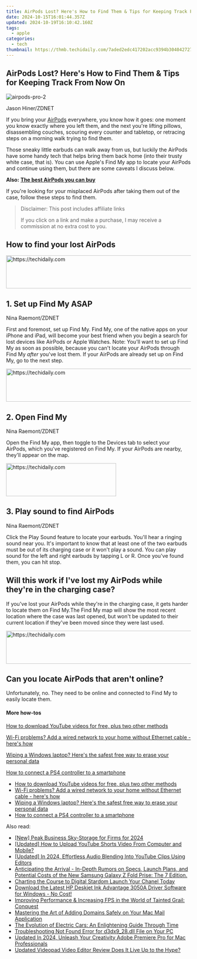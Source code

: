 ```yaml
---
title: AirPods Lost? Here's How to Find Them & Tips for Keeping Track From Now On
date: 2024-10-15T16:01:44.357Z
updated: 2024-10-19T16:10:42.160Z
tags:
  - apple
categories:
  - tech
thumbnail: https://thmb.techidaily.com/7aded2edc417202acc9394b304042727d6eb0d2ac27c609d7377dead2e886b5a.jpg
---
```


## AirPods Lost? Here's How to Find Them & Tips for Keeping Track From Now On

![airpods-pro-2](https://www.zdnet.com/a/img/resize/be06fe5d29bcef25b75d1d6a7b8023caea1e1d39/2023/09/10/f87eda0e-6717-4b19-8829-170e2c098428/airpods-pro-2.jpg?auto=webp&width=1280)

Jason Hiner/ZDNET

If you bring your [AirPods](https://www.zdnet.com/article/best-airpods/) everywhere, you know how it goes: one moment you know exactly where you left them, and the next you're lifting pillows, disassembling couches, scouring every counter and tabletop, or retracing steps on a morning walk trying to find them. 

Those sneaky little earbuds can walk away from us, but luckily the AirPods have some handy tech that helps bring them back home (into their trusty white case, that is). You can use Apple's Find My app to locate your AirPods and continue using them, but there are some caveats I discuss below. 

**Also:** [**The best AirPods you can buy**](https://www.zdnet.com/article/best-airpods/)

 If you're looking for your misplaced AirPods after taking them out of the case, follow these steps to find them. 

>  Disclaimer: This post includes affiliate links
>
>  If you click on a link and make a purchase, I may receive a commission at no extra cost to you.
>

## How to find your lost AirPods

<!-- affiliate ads begin -->
<a href="https://appsumo.8odi.net/c/5597632/2151890/7443" target="_top" id="2151890">
  <img src="//a.impactradius-go.com/display-ad/7443-2151890" border="0" alt="https://techidaily.com" width="728" height="90"/>
</a>
<img height="0" width="0" src="https://appsumo.8odi.net/i/5597632/2151890/7443" style="position:absolute;visibility:hidden;" border="0" />
<!-- affiliate ads end -->

## 1\. Set up Find My ASAP

Nina Raemont/ZDNET

First and foremost, set up Find My. Find My, one of the native apps on your iPhone and iPad, will become your best friend when you begin a search for lost devices like AirPods or Apple Watches. Note: You'll want to set up Find My as soon as possible, because you can't locate your AirPods through Find My _after_ you've lost them. If your AirPods are already set up on Find My, go to the next step. 

<!-- affiliate ads begin -->
<a href="https://aligracehair.sjv.io/c/5597632/1934188/19272" target="_top" id="1934188">
  <img src="//a.impactradius-go.com/display-ad/19272-1934188" border="0" alt="https://techidaily.com" width="728" height="90"/>
</a>
<img height="0" width="0" src="https://aligracehair.sjv.io/i/5597632/1934188/19272" style="position:absolute;visibility:hidden;" border="0" />
<!-- affiliate ads end -->

## 2\. Open Find My

Nina Raemont/ZDNET

Open the Find My app, then toggle to the Devices tab to select your AirPods, which you've registered on Find My. If your AirPods are nearby, they'll appear on the map. 

<!-- affiliate ads begin -->
<a href="https://aligracehair.sjv.io/c/5597632/1938677/19272" target="_top" id="1938677">
  <img src="//a.impactradius-go.com/display-ad/19272-1938677" border="0" alt="https://techidaily.com" width="300" height="90"/>
</a>
<img height="0" width="0" src="https://aligracehair.sjv.io/i/5597632/1938677/19272" style="position:absolute;visibility:hidden;" border="0" />
<!-- affiliate ads end -->

## 3\. Play sound to find AirPods

Nina Raemont/ZDNET

Click the Play Sound feature to locate your earbuds. You'll hear a ringing sound near you. It's important to know that at least one of the two earbuds must be out of its charging case or it won't play a sound. You can play sound for the left and right earbuds by tapping L or R. Once you've found them, you can hit stop. 

## Will this work if I've lost my AirPods while they're in the charging case?

If you've lost your AirPods while they're in the charging case, it gets harder to locate them on Find My.The Find My map will show the most recent location where the case was last opened, but won't be updated to their current location if they've been moved since they were last used.

<!-- affiliate ads begin -->
<a href="https://wigfever.sjv.io/c/5597632/2014851/22899" target="_top" id="2014851">
  <img src="//a.impactradius-go.com/display-ad/22899-2014851" border="0" alt="https://techidaily.com" width="728" height="90"/>
</a>
<img height="0" width="0" src="https://wigfever.sjv.io/i/5597632/2014851/22899" style="position:absolute;visibility:hidden;" border="0" />
<!-- affiliate ads end -->

## Can you locate AirPods that aren't online?

Unfortunately, no. They need to be online and connected to Find My to easily locate them. 

#### More how-tos

[How to download YouTube videos for free, plus two other methods](https://www.zdnet.com/article/how-to-download-youtube-videos-for-free-plus-two-other-methods/ "How to download YouTube videos for free, plus two other methods")

[Wi-Fi problems? Add a wired network to your home without Ethernet cable - here's how](https://www.zdnet.com/article/ditch-the-wi-fi-how-to-add-a-wired-network-to-your-home-without-ethernet-cable/ "Wi-Fi problems? Add a wired network to your home without Ethernet cable - here's how")

[Wiping a Windows laptop? Here's the safest free way to erase your personal data](https://www.zdnet.com/article/wiping-a-windows-laptop-heres-the-safest-free-way-to-erase-your-personal-data/ "Wiping a Windows laptop? Here's the safest free way to erase your personal data")

[How to connect a PS4 controller to a smartphone](https://www.zdnet.com/article/how-to-connect-a-ps4-controller-to-a-smartphone/ "How to connect a PS4 controller to a smartphone")

* [How to download YouTube videos for free, plus two other methods](https://www.zdnet.com/article/how-to-download-youtube-videos-for-free-plus-two-other-methods/ "How to download YouTube videos for free, plus two other methods")
* [Wi-Fi problems? Add a wired network to your home without Ethernet cable - here's how](https://www.zdnet.com/article/ditch-the-wi-fi-how-to-add-a-wired-network-to-your-home-without-ethernet-cable/ "Wi-Fi problems? Add a wired network to your home without Ethernet cable - here's how")
* [Wiping a Windows laptop? Here's the safest free way to erase your personal data](https://www.zdnet.com/article/wiping-a-windows-laptop-heres-the-safest-free-way-to-erase-your-personal-data/ "Wiping a Windows laptop? Here's the safest free way to erase your personal data")
* [How to connect a PS4 controller to a smartphone](https://www.zdnet.com/article/how-to-connect-a-ps4-controller-to-a-smartphone/ "How to connect a PS4 controller to a smartphone")

<ins class="adsbygoogle"
     style="display:block"
     data-ad-format="autorelaxed"
     data-ad-client="ca-pub-7571918770474297"
     data-ad-slot="1223367746"></ins>

<ins class="adsbygoogle"
     style="display:block"
     data-ad-client="ca-pub-7571918770474297"
     data-ad-slot="8358498916"
     data-ad-format="auto"
     data-full-width-responsive="true"></ins>

<span class="atpl-alsoreadstyle">Also read:</span>
<div><ul>
<li><a href="https://fox-blue.techidaily.com/new-peak-business-sky-storage-for-firms-for-2024/"><u>[New] Peak Business Sky-Storage for Firms for 2024</u></a></li>
<li><a href="https://youtube-data.techidaily.com/ed-how-to-upload-youtube-shorts-video-from-computer-and-mobile/"><u>[Updated] How to Upload YouTube Shorts Video From Computer and Mobile?</u></a></li>
<li><a href="https://facebook-record-videos.techidaily.com/updated-in-2024-effortless-audio-blending-into-youtube-clips-using-editors/"><u>[Updated] In 2024, Effortless Audio Blending Into YouTube Clips Using Editors</u></a></li>
<li><a href="https://technical-tips.techidaily.com/anticipating-the-arrival-in-depth-rumors-on-specs-launch-plans-and-potential-costs-of-the-new-samsung-galaxy-z-fold-prise-the-7-edition/"><u>Anticipating the Arrival - In-Depth Rumors on Specs, Launch Plans, and Potential Costs of the New Samsung Galaxy Z Fold Prise: The 7 Edition.</u></a></li>
<li><a href="https://youtube-videos.techidaily.com/charting-the-course-to-digital-stardom-launch-your-chanel-today/"><u>Charting the Course to Digital Stardom Launch Your Chanel Today</u></a></li>
<li><a href="https://hardware-updates.techidaily.com/download-the-latest-hp-deskjet-ink-advantage-3050a-driver-software-for-windows-no-cost/"><u>Download the Latest HP Deskjet Ink Advantage 3050A Driver Software for Windows - No Cost!</u></a></li>
<li><a href="https://program-issues.techidaily.com/improving-performance-and-increasing-fps-in-the-world-of-tainted-grail-conquest/"><u>Improving Performance & Increasing FPS in the World of Tainted Grail: Conquest</u></a></li>
<li><a href="https://technical-tips.techidaily.com/mastering-the-art-of-adding-domains-safely-on-your-mac-mail-application/"><u>Mastering the Art of Adding Domains Safely on Your Mac Mail Application</u></a></li>
<li><a href="https://technical-tips.techidaily.com/the-evolution-of-electric-cars-an-enlightening-guide-through-time/"><u>The Evolution of Electric Cars: An Enlightening Guide Through Time</u></a></li>
<li><a href="https://technical-tips.techidaily.com/troubleshooting-not-found-error-for-d3dx928dll-file-on-your-pc/"><u>Troubleshooting Not Found Error for d3dx9_28.dll File on Your PC</u></a></li>
<li><a href="https://ai-video-apps.techidaily.com/updated-in-2024-unleash-your-creativity-adobe-premiere-pro-for-mac-professionals/"><u>Updated In 2024, Unleash Your Creativity Adobe Premiere Pro for Mac Professionals</u></a></li>
<li><a href="https://ai-video-tools.techidaily.com/updated-videopad-video-editor-review-does-it-live-up-to-the-hype/"><u>Updated Videopad Video Editor Review Does It Live Up to the Hype?</u></a></li>
</ul></div>

